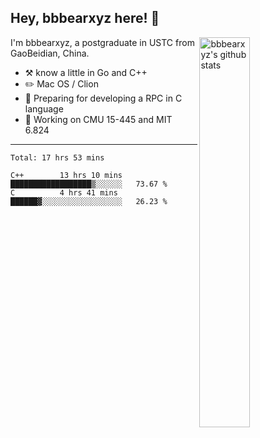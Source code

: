 ## Hey, bbbearxyz here! :wave:

<img align="right" alt="bbbearxyz's github stats" width="40%" src="https://github-readme-stats.vercel.app/api?username=bbbearxyz&show_icons=true">

I'm bbbearxyz, a postgraduate in USTC from GaoBeidian, China.

-   :hammer_and_pick:    know a little in Go and C++
-   :pencil2: Mac OS / Clion
-   :seedling: Preparing for developing a RPC in C language 
-   :thinking: Working on CMU 15-445 and MIT 6.824
---
<!--START_SECTION:waka-->
```text
Total: 17 hrs 53 mins

C++        13 hrs 10 mins  ██████████████████▒░░░░░░   73.67 % 
C          4 hrs 41 mins   ██████▓░░░░░░░░░░░░░░░░░░   26.23 % 
```
<!--END_SECTION:waka-->
